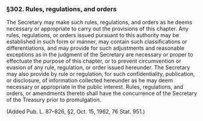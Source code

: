 ### §302. Rules, regulations, and orders ###

The Secretary may make such rules, regulations, and orders as he deems necessary or appropriate to carry out the provisions of this chapter. Any rules, regulations, or orders issued pursuant to this authority may be established in such form or manner, may contain such classifications or differentiations, and may provide for such adjustments and reasonable exceptions as in the judgment of the Secretary are necessary or proper to effectuate the purpose of this chapter, or to prevent circumvention or evasion of any rule, regulation, or order issued hereunder. The Secretary may also provide by rule or regulation, for such confidentiality, publication, or disclosure, of information collected hereunder as he may deem necessary or appropriate in the public interest. Rules, regulations, and orders, or amendments thereto shall have the concurrence of the Secretary of the Treasury prior to promulgation.

(Added Pub. L. 87–826, §2, Oct. 15, 1962, 76 Stat. 951.)